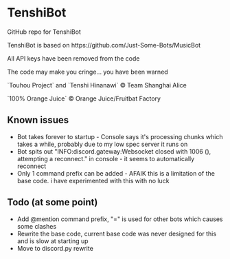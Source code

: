 # TenshiBot
<p>GitHub repo for TenshiBot</p>
<p>TenshiBot is based on https://github.com/Just-Some-Bots/MusicBot</p>
<p>All API keys have been removed from the code</p>
<p>The code may make you cringe... you have been warned</p>
<p>`Touhou Project` and `Tenshi Hinanawi` © Team Shanghai Alice</p>
<p>`100% Orange Juice` © Orange Juice/Fruitbat Factory</p>

<h2> Known issues </h2>
<ul>
  <li>Bot takes forever to startup - Console says it's processing chunks which takes a while, probably due to my low spec server it runs on</li>
  <li>Bot spits out "INFO:discord.gateway:Websocket closed with 1006 (), attempting a reconnect." in console - it seems to automatically reconnect</li>
  <li>Only 1 command prefix can be added - AFAIK this is a limitation of the base code. i have experimented with this with no luck</li>
  
</ul>

<h2> Todo (at some point) </h2>
<ul>
  <li>Add @mention command prefix, "=" is used for other bots which causes some clashes</li>
  <li>Rewrite the base code, current base code was never designed for this and is slow at starting up</li>
  <li>Move to discord.py rewrite</li>
  
</ul>

